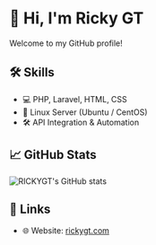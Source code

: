 # 👋 Hi, I'm Ricky GT

Welcome to my GitHub profile!

## 🛠️ Skills
- 💻 PHP, Laravel, HTML, CSS
- 🐧 Linux Server (Ubuntu / CentOS)
- 🛠️ API Integration & Automation

## 📈 GitHub Stats
![RICKYGT's GitHub stats](https://github-readme-stats.vercel.app/api?username=RICKYGT&show_icons=true&theme=radical)

## 🔗 Links
- 🌐 Website: [rickygt.com](https://rickygt.com)
